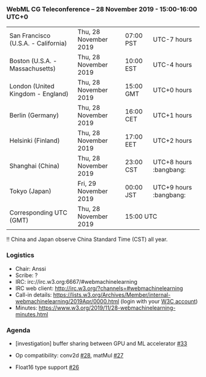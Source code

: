 ### WebML CG Teleconference – 28 November 2019 - 15:00-16:00 UTC+0

<table>
<tr><td> San Francisco (U.S.A. - California) <td> Thu, 28 November 2019 <td> 07:00 PST <td> UTC-7 hours
<tr><td> Boston (U.S.A. - Massachusetts) <td> Thu, 28 November 2019 <td> 10:00 EST <td> UTC-4 hours
<tr><td> London (United Kingdom - England) <td> Thu, 28 November 2019 <td> 15:00 GMT <td> UTC+0 hours
<tr><td> Berlin (Germany) <td> Thu, 28 November 2019 <td> 16:00 CET <td> UTC+1 hours
<tr><td> Helsinki (Finland) <td> Thu, 28 November 2019 <td> 17:00 EET <td> UTC+2 hours
<tr><td> Shanghai (China) <td> Thu, 28 November 2019 <td> 23:00 CST <td> UTC+8 hours :bangbang: 
<tr><td> Tokyo (Japan) <td> Fri, 29 November 2019 <td> 00:00 JST <td> UTC+9 hours :bangbang:
<tr><td> Corresponding UTC (GMT) <td> Thu, 28 November 2019 <td colspan=2> 15:00 UTC
</table>

:bangbang: China and Japan observe China Standard Time (CST) all year.

### Logistics

* Chair: Anssi
* Scribe: ?
* IRC: irc://irc.w3.org:6667/#webmachinelearning
* IRC web client: http://irc.w3.org/?channels=#webmachinelearning
* Call-in details: https://lists.w3.org/Archives/Member/internal-webmachinelearning/2019Apr/0000.html (login with your [W3C account](https://www.w3.org/Help/Account/))
* Minutes: https://www.w3.org/2019/11/28-webmachinelearning-minutes.html

### Agenda

* [investigation] buffer sharing between GPU and ML accelerator [#33](https://github.com/webmachinelearning/webnn/issues/33)

* Op compatibility: conv2d [#28](https://github.com/webmachinelearning/webnn/issues/28), matMul [#27](https://github.com/webmachinelearning/webnn/issues/27)

* Float16 type support [#26](https://github.com/webmachinelearning/webnn/issues/26) 
